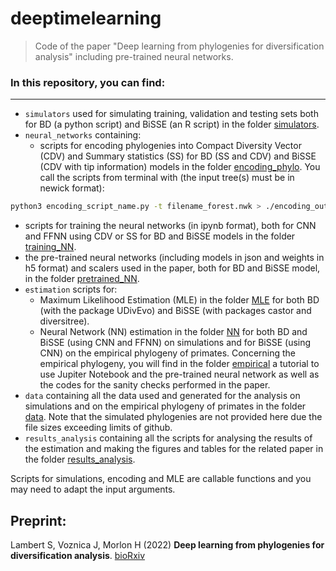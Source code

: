 # deeptimelearning

> Code of the paper "Deep learning from phylogenies for diversification analysis" including pre-trained neural networks.

### In this repository, you can find:

-------

- `simulators` used for simulating training, validation and testing sets both for BD (a python script) and BiSSE (an R script) in the folder [simulators](/simulators).
- `neural_networks` containing:
  - scripts for encoding phylogenies into Compact Diversity Vector (CDV) and Summary statistics (SS) for BD (SS and CDV) and BiSSE (CDV with tip information) models in the folder [encoding_phylo](/neural_networks/encoding_phylo). You call the scripts from terminal with (the input tree(s) must be in newick format): 
```bash
python3 encoding_script_name.py -t filename_forest.nwk > ./encoding_output.csv
```
  - scripts for training the neural networks (in ipynb format), both for CNN and FFNN using CDV or SS for BD and BiSSE models in the folder [training_NN](/neural_networks/training_NN).
  - the pre-trained neural networks (including models in json and weights in h5 format) and scalers used in the paper, both for BD and BiSSE model, in the folder [pretrained_NN](/neural_networks/pretrained_NN).
- `estimation` scripts for:
  - Maximum Likelihood Estimation (MLE) in the folder [MLE](/estimation/MLE) for both BD (with the package UDivEvo) and BiSSE (with packages castor and diversitree).
  - Neural Network (NN) estimation in the folder [NN](/estimation/NN) for both BD and BiSSE (using CNN and FFNN) on simulations and for BiSSE (using CNN) on the empirical phylogeny of primates. Concerning the empirical phylogeny, you will find in the folder [empirical](/estimation/NN/empirical) a tutorial to use Jupiter Notebook and the pre-trained neural network as well as the codes for the sanity checks performed in the paper.
- `data` containing all the data used and generated for the analysis on simulations and on the empirical phylogeny of primates in the folder [data](/data). Note that the simulated phylogenies are not provided here due the file sizes exceeding limits of github.
- `results_analysis` containing all the scripts for analysing the results of the estimation and making the figures and tables for the related paper in the folder [results_analysis](/results_analysis).

Scripts for simulations, encoding and MLE are callable functions and you may need to adapt the input arguments.

## Preprint:

Lambert S, Voznica J, Morlon H (2022)
__Deep learning from phylogenies for diversification analysis__. [bioRxiv](https://www.biorxiv.org/content/10.1101/2022.09.27.509667v1)

